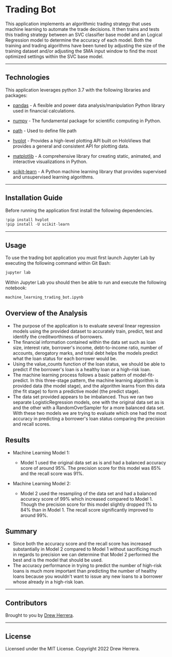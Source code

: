 # Trading Bot
This application implements an algorithmic trading strategy that uses machine learning to automate the trade decisions.  It then trains and tests this trading strategy between an SVC classifier base model and an Logical Regression model to determine the accuracy of each model.  Both the training and trading algorithms have been tuned by adjusting the size of the training dataset and/or adjusting the SMA input window to find the most optimized settings within the SVC base model.

---


## Technologies

This application leverages python 3.7 with the following libraries and packages:

* [pandas](https://github.com/pandas-dev/pandas) - A flexible and power data analysis/manipulation Python library used in financial calculations.

* [numpy](https://numpy.org) - The fundamental package for scientific computing in Python.

* [path](https://docs.python.org/3/library/pathlib.html) - Used to define file path

* [hvplot](https://pyviz-dev.github.io/hvplot/user_guide/Introduction.html) - Provides a high-level plotting API built on HoloViews that provides a general and consistent API for plotting data.

* [matplotlib](https://matplotlib.org/) - A comprehensive library for creating static, animated, and interactive visualizations in Python.

* [scikit-learn](https://scikit-learn.org/) - A Python machine learning library that provides supervised and unsupervised learning algorithms.

---

## Installation Guide

Before running the application first install the following dependencies.

```python
!pip install hvplot
!pip install -U scikit-learn
```

---

## Usage

To use the trading bot application you must first launch Jupyter Lab by executing the following command within Git Bash:

```python
jupyter lab
```

Within Jupyter Lab you should then be able to run and execute the following notebook:

``` python
machine_learning_trading_bot.ipynb
```

## Overview of the Analysis

* The purpose of the application is to evaluate several linear regression models using the provided dataset to accurately train, predict, test and identify the creditworthiness of borrowers.
* The financial information contained within the data set such as loan size, interest rate, borrower's income, debt-to-income ratio, number of accounts, derogatory marks, and total debt helps the models predict what the loan status for each borrower would be.
* Using the value_counts function of the loan status, we should be able to predict if the borrower's loan is a healthy loan or a high-risk loan.
* The machine learning process follows a basic pattern of model-fit-predict.  In this three-stage pattern, the machine learning algorithm is provided data (the model stage), and the algorithm learns from this data (the fit stage) to form a predictive model (the predict stage).
* The data set provided appears to be imbalanced.  Thus we ran two separate LogisticRegression models, one with the original data set as is and the other with a RandomOverSampler for a more balanced data set.  With these two models we are trying to evaluate which one had the most accuracy in predicting a borrower's loan status comparing the precision and recall scores.

## Results

* Machine Learning Model 1:
  * Model 1 used the original data set as is and had a balanced accuracy score of around 95%.  The precision score for this model was 85% and the recall score was 91%.

* Machine Learning Model 2:
  * Model 2 used the resampling of the data set and had a balanced accuracy score of 99% which increased compared to Model 1.  Though the precision score for this model slightly dropped 1% to 84% than in Model 1. The recall score significantly improved to around 99%. 

## Summary

* Since both the accuracy score and the recall score has increased substantially in Model 2 compared to Model 1 without sacrificing much in regards to precision we can determine that Model 2 performed the best and is the model that should be used.
* The accuracy performance in trying to predict the number of high-risk loans is much more important than predicting the number of healthy loans because you wouldn't want to issue any new loans to a borrower whose already in a high-risk loan.

---

## Contributors

Brought to you by [Drew Herrera](https://www.linkedin.com/in/drew94591).

---

## License

Licensed under the MIT License. Copyright 2022 Drew Herrera.


